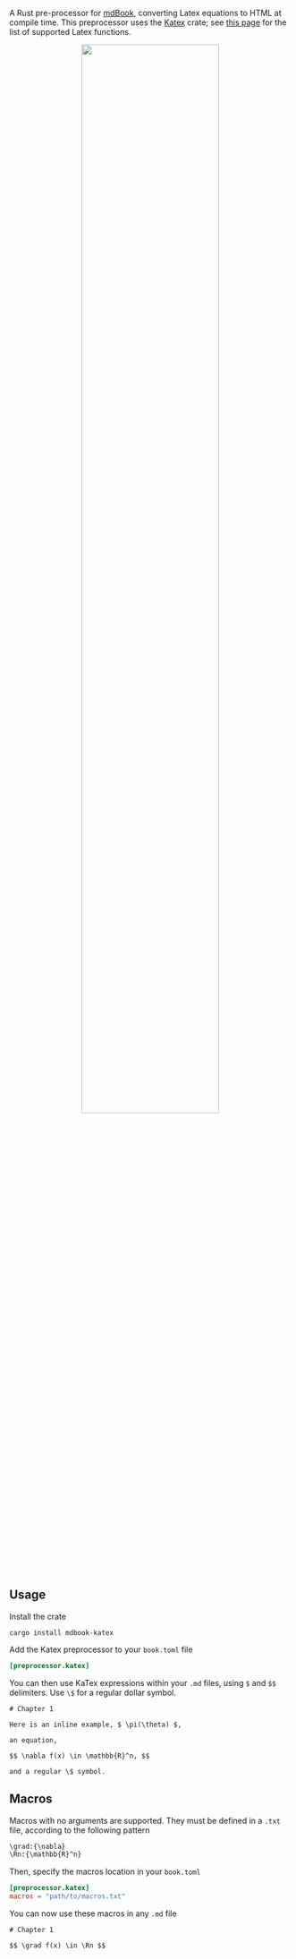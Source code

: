 A Rust pre-processor for [mdBook](https://github.com/rust-lang/mdBook), converting Latex equations to HTML at compile time. This preprocessor uses the [Katex](https://github.com/xu-cheng/katex-rs) crate; see [this page](https://katex.org/docs/supported.html) for the list of supported Latex functions.


<p align="center">
  <img width="70%" height="70%" src="https://raw.githubusercontent.com/lzanini/mdbook-katex/master/katex_mathjax.gif">
</p>

## Usage

Install the crate

```
cargo install mdbook-katex
```

Add the Katex preprocessor to your `book.toml` file

```toml
[preprocessor.katex]
```

You can then use KaTex expressions within your `.md` files, using `$` and `$$` delimiters. 
Use `\$` for a regular dollar symbol.

```
# Chapter 1

Here is an inline example, $ \pi(\theta) $, 

an equation,

$$ \nabla f(x) \in \mathbb{R}^n, $$

and a regular \$ symbol.
```

## Macros

Macros with no arguments are supported. They must be defined in a `.txt` file, according to the following pattern

```txt
\grad:{\nabla}
\Rn:{\mathbb{R}^n}
```

Then, specify the macros location in your `book.toml`

```toml
[preprocessor.katex]
macros = "path/to/macros.txt"
```

You can now use these macros in any `.md` file

```
# Chapter 1

$$ \grad f(x) \in \Rn $$
```
